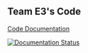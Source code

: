 ## Team E3's Code

[Code Documentation](https://fehrobot.readthedocs.io/)

[![Documentation Status](https://readthedocs.org/projects/fehrobot/badge/?version=latest)](https://fehrobot.readthedocs.io/en/latest/?badge=latest)
